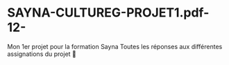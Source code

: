 # SAYNA-CULTUREG-PROJET1.pdf-12-
Mon 1er projet pour la formation Sayna
Toutes les réponses aux différentes assignations du projet
🥳
